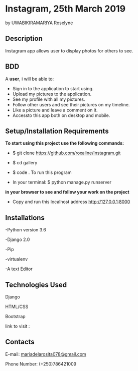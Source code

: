 # Instagram, 25th March 2019

by UWABIKIRAMARIYA Roselyne

## Description

Instagram app allows user  to display  photos for others to see.

## BDD

A **user**, i will be able to:

* Sign in to the application to start using.
* Upload my pictures to the application.
* See my profile with all my pictures.
* Follow other users and see their pictures on my timeline.
* Like a picture and leave a comment on it.
* Accessto this app  both on desktop and mobile.

## Setup/Installation Requirements

**To start using this project use the following commands:**
* $ git clone https://github.com/roxaline/Instagram.git

* $ cd gallery

* $ code . To run this program

* In your terminal:
$ python manage.py runserver

**in your browser to see and follow your work on the project**

* Copy and run this localhost address http://127.0.0.1:8000

## Installations
-Python version 3.6

-Django 2.0

-Pip

-virtualenv

-A text Editor

## Technologies Used

Django

HTML/CSS

Bootstrap

link to visit : 

## Contacts

E-mail: mariadelarosita078@gmail.com

Phone Number: (+250)786421009
